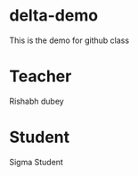 # delta-demo
This is the demo for github class

# Teacher 
Rishabh dubey 
 # Student 
 Sigma Student 